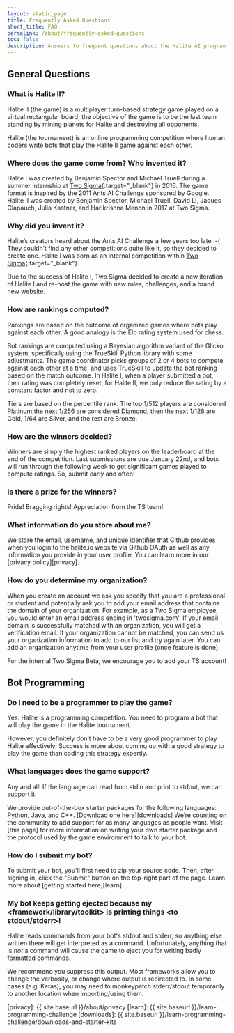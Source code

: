 ```yaml
---
layout: static_page
title: Frequently Asked Questions
short_title: FAQ
permalink: /about/frequently-asked-questions
toc: false
description: Answers to frequent questions about the Halite AI programming challenge.
---
```


## General Questions

### What is Halite II?

Halite II (the game) is a multiplayer turn-based strategy game played on a virtual rectangular board; the objective of the game is to be the last team standing by mining planets for Halite and destroying all opponents.

Halite (the tournament) is an online programming competition where human coders write bots that play the Halite II game against each other.

### Where does the game come from? Who invented it?

Halite I was created by Benjamin Spector and Michael Truell during a summer internship at [Two Sigma](https://www.twosigma.com){:target="_blank"} in 2016. The game format is inspired by the 2011 Ants AI Challenge sponsored by Google. Halite II was created by Benjamin Spector, Michael Truell, David Li, Jaques Clapauch, Julia Kastner, and Harikrishna Menon in 2017 at Two Sigma.

### Why did you invent it?

Halite’s creators heard about the Ants AI Challenge a few years too late :-(
They couldn’t find any other competitions quite like it, so they decided to create one. Halite I was born as an internal competition within [Two Sigma](https://www.twosigma.com){:target="_blank"}.

Due to the success of Halite I, Two Sigma decided to create a new iteration of Halite I and re-host the game with new rules, challenges, and a brand new website.

### How are rankings computed?

Rankings are based on the outcome of organized games where bots play against each other. A good analogy is the Elo rating system used for chess.

Bot rankings are computed using a Bayesian algorithm variant of the Glicko system, specifically using the TrueSkill Python library with some adjustments. The game coordinator picks groups of 2 or 4 bots to compete against each other at a time, and uses TrueSkill to update the bot ranking based on the match outcome. In Halite I, when a player submitted a bot, their rating was completely reset, for Halite II, we only reduce the rating by a constant factor and not to zero.

Tiers are based on the percentile rank. The top 1/512 players are considered Platinum;the next 1/256 are considered Diamond, then the next 1/128 are Gold, 1/64 are Silver, and the rest are Bronze.

### How are the winners decided?

Winners are simply the highest ranked players on the leaderboard at the end of the competition. Last submissions are due January 22nd, and bots will run through the following week to get significant games played to compute ratings. So, submit early and often!

### Is there a prize for the winners?

Pride! Bragging rights! Appreciation from the TS team! 

### What information do you store about me?

We store the email, username, and unique identifier that Github provides when you login to the halite.io website via Github OAuth as well as any information you provide in your user profile. You can learn more in our [privacy policy][privacy].

### How do you determine my organization?

When you create an account we ask you specify that you are a professional or student and potentially ask you to add your email address that contains the domain of your organization. For example, as a Two Sigma employee, you would enter an email address ending in 'twosigma.com'. If your email domain is successfully matched with an organization, you will get a verification email. If your organization cannot be matched, you can send us your organization information to add to our list and try again later. You can add an organization anytime from your user profile (once feature is done). 

For the internal Two Sigma Beta, we encourage you to add your TS account!

## Bot Programming

### Do I need to be a programmer to play the game?

Yes. Halite is a programming competition. You need to program a bot that will play the game in the Halite tournament.

However, you definitely don’t have to be a very good programmer to play Halite effectively. Success is more about coming up with a good strategy to play the game than coding this strategy expertly.

### What languages does the game support?

Any and all! If the language can read from stdin and print to stdout, we can support it.

We provide out-of-the-box starter packages for the following languages: Python, Java, and C++. [Download one here][downloads] We’re counting on the community to add support for as many languages as people want. Visit [this page] for more information on writing your own starter package and the protocol used by the game environment to talk to your bot.

### How do I submit my bot?
To submit your bot, you'll first need to zip your source code. Then, after signing in, click the "Submit" button on the top-right part of the page. Learn more about [getting started here][learn].

### My bot keeps getting ejected because my <framework/library/toolkit> is printing things <to stdout/stderr>!

Halite reads commands from your bot's stdout and stderr, so anything else written there will get interpreted as a command. Unfortunately, anything that is *not* a command will cause the game to eject you for writing badly formatted commands.

We recommend you suppress this output. Most frameworks allow you to change the verbosity, or change where output is redirected to. In some cases (e.g. Keras), you may need to monkeypatch stderr/stdout temporarily to another location when importing/using them.

[privacy]: {{ site.baseurl }}/about/privacy
[learn]: {{ site.baseurl }}/learn-programming-challenge
[downloads]: {{ site.baseurl }}/learn-programming-challenge/downloads-and-starter-kits

